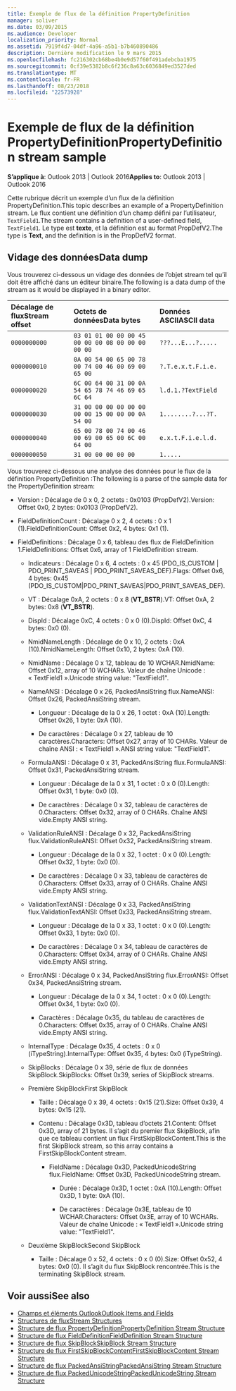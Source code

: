 ```yaml
---
title: Exemple de flux de la définition PropertyDefinition
manager: soliver
ms.date: 03/09/2015
ms.audience: Developer
localization_priority: Normal
ms.assetid: 7919f4d7-04df-4a96-a5b1-b7b460890486
description: Dernière modification le 9 mars 2015
ms.openlocfilehash: fc216302cb68be4b0e9d57f60f491adebcba1975
ms.sourcegitcommit: 0cf39e5382b8c6f236c8a63c6036849ed3527ded
ms.translationtype: MT
ms.contentlocale: fr-FR
ms.lasthandoff: 08/23/2018
ms.locfileid: "22573928"
---
```

# <a name="propertydefinition-stream-sample"></a><span data-ttu-id="5b732-103">Exemple de flux de la définition PropertyDefinition</span><span class="sxs-lookup"><span data-stu-id="5b732-103">PropertyDefinition stream sample</span></span>

<span data-ttu-id="5b732-104">**S’applique à**: Outlook 2013 | Outlook 2016</span><span class="sxs-lookup"><span data-stu-id="5b732-104">**Applies to**: Outlook 2013 | Outlook 2016</span></span> 
  
<span data-ttu-id="5b732-105">Cette rubrique décrit un exemple d’un flux de la définition PropertyDefinition.</span><span class="sxs-lookup"><span data-stu-id="5b732-105">This topic describes an example of a PropertyDefinition stream.</span></span> <span data-ttu-id="5b732-106">Le flux contient une définition d’un champ défini par l’utilisateur, `TextField1`.</span><span class="sxs-lookup"><span data-stu-id="5b732-106">The stream contains a definition of a user-defined field,  `TextField1`.</span></span> <span data-ttu-id="5b732-107">Le type est **texte**, et la définition est au format PropDefV2.</span><span class="sxs-lookup"><span data-stu-id="5b732-107">The type is **Text**, and the definition is in the PropDefV2 format.</span></span>
  
## <a name="data-dump"></a><span data-ttu-id="5b732-108">Vidage des données</span><span class="sxs-lookup"><span data-stu-id="5b732-108">Data dump</span></span>

<span data-ttu-id="5b732-109">Vous trouverez ci-dessous un vidage des données de l’objet stream tel qu’il doit être affiché dans un éditeur binaire.</span><span class="sxs-lookup"><span data-stu-id="5b732-109">The following is a data dump of the stream as it would be displayed in a binary editor.</span></span>
  
|<span data-ttu-id="5b732-110">Décalage de flux</span><span class="sxs-lookup"><span data-stu-id="5b732-110">Stream offset</span></span>|<span data-ttu-id="5b732-111">Octets de données</span><span class="sxs-lookup"><span data-stu-id="5b732-111">Data bytes</span></span>|<span data-ttu-id="5b732-112">Données ASCII</span><span class="sxs-lookup"><span data-stu-id="5b732-112">ASCII data</span></span>|
|:-----|:-----|:-----|
| `0000000000` <br/> | `03 01 01 00 00 00 45 00 00 00 08 00 00 00 00 00` <br/> | `???...E...?.....` <br/> |
| `0000000010` <br/> | `0A 00 54 00 65 00 78 00 74 00 46 00 69 00 65 00` <br/> | `?.T.e.x.t.F.i.e.` <br/> |
| `0000000020` <br/> | `6C 00 64 00 31 00 0A 54 65 78 74 46 69 65 6C 64` <br/> | `l.d.1.?TextField` <br/> |
| `0000000030` <br/> | `31 00 00 00 00 00 00 00 00 15 00 00 00 0A 54 00` <br/> | `1........?...?T.` <br/> |
| `0000000040` <br/> | `65 00 78 00 74 00 46 00 69 00 65 00 6C 00 64 00` <br/> | `e.x.t.F.i.e.l.d.` <br/> |
| `0000000050` <br/> | `31 00 00 00 00 00` <br/> | `1.....` <br/> |
   
<span data-ttu-id="5b732-113">Vous trouverez ci-dessous une analyse des données pour le flux de la définition PropertyDefinition :</span><span class="sxs-lookup"><span data-stu-id="5b732-113">The following is a parse of the sample data for the PropertyDefinition stream:</span></span>
  
- <span data-ttu-id="5b732-114">Version : Décalage de 0 x 0, 2 octets : 0x0103 (PropDefV2).</span><span class="sxs-lookup"><span data-stu-id="5b732-114">Version: Offset 0x0, 2 bytes: 0x0103 (PropDefV2).</span></span>
    
- <span data-ttu-id="5b732-115">FieldDefinitionCount : Décalage 0 x 2, 4 octets : 0 x 1 (1).</span><span class="sxs-lookup"><span data-stu-id="5b732-115">FieldDefinitionCount: Offset 0x2, 4 bytes: 0x1 (1).</span></span>
    
- <span data-ttu-id="5b732-116">FieldDefinitions : Décalage 0 x 6, tableau des flux de FieldDefinition 1.</span><span class="sxs-lookup"><span data-stu-id="5b732-116">FieldDefinitions: Offset 0x6, array of 1 FieldDefinition stream.</span></span>
    
  - <span data-ttu-id="5b732-117">Indicateurs : Décalage 0 x 6, 4 octets : 0 x 45 (PDO_IS_CUSTOM | PDO_PRINT_SAVEAS | PDO_PRINT_SAVEAS_DEF).</span><span class="sxs-lookup"><span data-stu-id="5b732-117">Flags: Offset 0x6, 4 bytes: 0x45 (PDO_IS_CUSTOM|PDO_PRINT_SAVEAS|PDO_PRINT_SAVEAS_DEF).</span></span>
    
  - <span data-ttu-id="5b732-118">VT : Décalage 0xA, 2 octets : 0 x 8 (**VT_BSTR**).</span><span class="sxs-lookup"><span data-stu-id="5b732-118">VT: Offset 0xA, 2 bytes: 0x8 (**VT_BSTR**).</span></span>
    
  - <span data-ttu-id="5b732-119">DispId : Décalage 0xC, 4 octets : 0 x 0 (0).</span><span class="sxs-lookup"><span data-stu-id="5b732-119">DispId: Offset 0xC, 4 bytes: 0x0 (0).</span></span>
    
  - <span data-ttu-id="5b732-120">NmidNameLength : Décalage de 0 x 10, 2 octets : 0xA (10).</span><span class="sxs-lookup"><span data-stu-id="5b732-120">NmidNameLength: Offset 0x10, 2 bytes: 0xA (10).</span></span>
    
  - <span data-ttu-id="5b732-121">NmidName : Décalage 0 x 12, tableau de 10 WCHAR.</span><span class="sxs-lookup"><span data-stu-id="5b732-121">NmidName: Offset 0x12, array of 10 WCHARs.</span></span> <span data-ttu-id="5b732-122">Valeur de chaîne Unicode : « TextField1 ».</span><span class="sxs-lookup"><span data-stu-id="5b732-122">Unicode string value: "TextField1".</span></span>
    
  - <span data-ttu-id="5b732-123">NameANSI : Décalage 0 x 26, PackedAnsiString flux.</span><span class="sxs-lookup"><span data-stu-id="5b732-123">NameANSI: Offset 0x26, PackedAnsiString stream.</span></span>
    
    - <span data-ttu-id="5b732-124">Longueur : Décalage de la 0 x 26, 1 octet : 0xA (10).</span><span class="sxs-lookup"><span data-stu-id="5b732-124">Length: Offset 0x26, 1 byte: 0xA (10).</span></span>
      
    - <span data-ttu-id="5b732-125">De caractères : Décalage 0 x 27, tableau de 10 caractères.</span><span class="sxs-lookup"><span data-stu-id="5b732-125">Characters: Offset 0x27, array of 10 CHARs.</span></span> <span data-ttu-id="5b732-126">Valeur de chaîne ANSI : « TextField1 ».</span><span class="sxs-lookup"><span data-stu-id="5b732-126">ANSI string value: "TextField1".</span></span>
    
  - <span data-ttu-id="5b732-127">FormulaANSI : Décalage 0 x 31, PackedAnsiString flux.</span><span class="sxs-lookup"><span data-stu-id="5b732-127">FormulaANSI: Offset 0x31, PackedAnsiString stream.</span></span>
    
    - <span data-ttu-id="5b732-128">Longueur : Décalage de la 0 x 31, 1 octet : 0 x 0 (0).</span><span class="sxs-lookup"><span data-stu-id="5b732-128">Length: Offset 0x31, 1 byte: 0x0 (0).</span></span>
      
    - <span data-ttu-id="5b732-129">De caractères : Décalage 0 x 32, tableau de caractères de 0.</span><span class="sxs-lookup"><span data-stu-id="5b732-129">Characters: Offset 0x32, array of 0 CHARs.</span></span> <span data-ttu-id="5b732-130">Chaîne ANSI vide.</span><span class="sxs-lookup"><span data-stu-id="5b732-130">Empty ANSI string.</span></span>
    
  - <span data-ttu-id="5b732-131">ValidationRuleANSI : Décalage 0 x 32, PackedAnsiString flux.</span><span class="sxs-lookup"><span data-stu-id="5b732-131">ValidationRuleANSI: Offset 0x32, PackedAnsiString stream.</span></span>
    
    - <span data-ttu-id="5b732-132">Longueur : Décalage de la 0 x 32, 1 octet : 0 x 0 (0).</span><span class="sxs-lookup"><span data-stu-id="5b732-132">Length: Offset 0x32, 1 byte: 0x0 (0).</span></span>
      
    - <span data-ttu-id="5b732-133">De caractères : Décalage 0 x 33, tableau de caractères de 0.</span><span class="sxs-lookup"><span data-stu-id="5b732-133">Characters: Offset 0x33, array of 0 CHARs.</span></span> <span data-ttu-id="5b732-134">Chaîne ANSI vide.</span><span class="sxs-lookup"><span data-stu-id="5b732-134">Empty ANSI string.</span></span>
    
  - <span data-ttu-id="5b732-135">ValidationTextANSI : Décalage 0 x 33, PackedAnsiString flux.</span><span class="sxs-lookup"><span data-stu-id="5b732-135">ValidationTextANSI: Offset 0x33, PackedAnsiString stream.</span></span>
    
    - <span data-ttu-id="5b732-136">Longueur : Décalage de la 0 x 33, 1 octet : 0 x 0 (0).</span><span class="sxs-lookup"><span data-stu-id="5b732-136">Length: Offset 0x33, 1 byte: 0x0 (0).</span></span>
      
    - <span data-ttu-id="5b732-137">De caractères : Décalage 0 x 34, tableau de caractères de 0.</span><span class="sxs-lookup"><span data-stu-id="5b732-137">Characters: Offset 0x34, array of 0 CHARs.</span></span> <span data-ttu-id="5b732-138">Chaîne ANSI vide.</span><span class="sxs-lookup"><span data-stu-id="5b732-138">Empty ANSI string.</span></span>
    
  - <span data-ttu-id="5b732-139">ErrorANSI : Décalage 0 x 34, PackedAnsiString flux.</span><span class="sxs-lookup"><span data-stu-id="5b732-139">ErrorANSI: Offset 0x34, PackedAnsiString stream.</span></span>
    
    - <span data-ttu-id="5b732-140">Longueur : Décalage de la 0 x 34, 1 octet : 0 x 0 (0).</span><span class="sxs-lookup"><span data-stu-id="5b732-140">Length: Offset 0x34, 1 byte: 0x0 (0).</span></span>
      
    - <span data-ttu-id="5b732-141">Caractères : Décalage 0x35, du tableau de caractères de 0.</span><span class="sxs-lookup"><span data-stu-id="5b732-141">Characters: Offset 0x35, array of 0 CHARs.</span></span> <span data-ttu-id="5b732-142">Chaîne ANSI vide.</span><span class="sxs-lookup"><span data-stu-id="5b732-142">Empty ANSI string.</span></span>
    
  - <span data-ttu-id="5b732-143">InternalType : Décalage 0x35, 4 octets : 0 x 0 (iTypeString).</span><span class="sxs-lookup"><span data-stu-id="5b732-143">InternalType: Offset 0x35, 4 bytes: 0x0 (iTypeString).</span></span>
    
  - <span data-ttu-id="5b732-144">SkipBlocks : Décalage 0 x 39, série de flux de données SkipBlock.</span><span class="sxs-lookup"><span data-stu-id="5b732-144">SkipBlocks: Offset 0x39, series of SkipBlock streams.</span></span>
    
  - <span data-ttu-id="5b732-145">Première SkipBlock</span><span class="sxs-lookup"><span data-stu-id="5b732-145">First SkipBlock</span></span>
    
    - <span data-ttu-id="5b732-146">Taille : Décalage 0 x 39, 4 octets : 0x15 (21).</span><span class="sxs-lookup"><span data-stu-id="5b732-146">Size: Offset 0x39, 4 bytes: 0x15 (21).</span></span>
      
    - <span data-ttu-id="5b732-147">Contenu : Décalage 0x3D, tableau d’octets 21.</span><span class="sxs-lookup"><span data-stu-id="5b732-147">Content: Offset 0x3D, array of 21 bytes.</span></span> <span data-ttu-id="5b732-148">Il s’agit du premier flux SkipBlock, afin que ce tableau contient un flux FirstSkipBlockContent.</span><span class="sxs-lookup"><span data-stu-id="5b732-148">This is the first SkipBlock stream, so this array contains a FirstSkipBlockContent stream.</span></span>
      
      - <span data-ttu-id="5b732-149">FieldName : Décalage 0x3D, PackedUnicodeString flux.</span><span class="sxs-lookup"><span data-stu-id="5b732-149">FieldName: Offset 0x3D, PackedUnicodeString stream.</span></span>
        
        - <span data-ttu-id="5b732-150">Durée : Décalage 0x3D, 1 octet : 0xA (10).</span><span class="sxs-lookup"><span data-stu-id="5b732-150">Length: Offset 0x3D, 1 byte: 0xA (10).</span></span>
          
        - <span data-ttu-id="5b732-151">De caractères : Décalage 0x3E, tableau de 10 WCHAR.</span><span class="sxs-lookup"><span data-stu-id="5b732-151">Characters: Offset 0x3E, array of 10 WCHARs.</span></span> <span data-ttu-id="5b732-152">Valeur de chaîne Unicode : « TextField1 ».</span><span class="sxs-lookup"><span data-stu-id="5b732-152">Unicode string value: "TextField1".</span></span>
    
  - <span data-ttu-id="5b732-153">Deuxième SkipBlock</span><span class="sxs-lookup"><span data-stu-id="5b732-153">Second SkipBlock</span></span>
    
    - <span data-ttu-id="5b732-154">Taille : Décalage 0 x 52, 4 octets : 0 x 0 (0).</span><span class="sxs-lookup"><span data-stu-id="5b732-154">Size: Offset 0x52, 4 bytes: 0x0 (0).</span></span> <span data-ttu-id="5b732-155">Il s’agit du flux SkipBlock rencontrée.</span><span class="sxs-lookup"><span data-stu-id="5b732-155">This is the terminating SkipBlock stream.</span></span>
    
## <a name="see-also"></a><span data-ttu-id="5b732-156">Voir aussi</span><span class="sxs-lookup"><span data-stu-id="5b732-156">See also</span></span>

- [<span data-ttu-id="5b732-157">Champs et éléments Outlook</span><span class="sxs-lookup"><span data-stu-id="5b732-157">Outlook Items and Fields</span></span>](outlook-items-and-fields.md)
- [<span data-ttu-id="5b732-158">Structures de flux</span><span class="sxs-lookup"><span data-stu-id="5b732-158">Stream Structures</span></span>](stream-structures.md)
- [<span data-ttu-id="5b732-159">Structure de flux PropertyDefinition</span><span class="sxs-lookup"><span data-stu-id="5b732-159">PropertyDefinition Stream Structure</span></span>](propertydefinition-stream-structure.md)
- [<span data-ttu-id="5b732-160">Structure de flux FieldDefinition</span><span class="sxs-lookup"><span data-stu-id="5b732-160">FieldDefinition Stream Structure</span></span>](fielddefinition-stream-structure.md)
- [<span data-ttu-id="5b732-161">Structure de flux SkipBlock</span><span class="sxs-lookup"><span data-stu-id="5b732-161">SkipBlock Stream Structure</span></span>](skipblock-stream-structure.md)
- [<span data-ttu-id="5b732-162">Structure de flux FirstSkipBlockContent</span><span class="sxs-lookup"><span data-stu-id="5b732-162">FirstSkipBlockContent Stream Structure</span></span>](firstskipblockcontent-stream-structure.md)
- [<span data-ttu-id="5b732-163">Structure de flux PackedAnsiString</span><span class="sxs-lookup"><span data-stu-id="5b732-163">PackedAnsiString Stream Structure</span></span>](packedansistring-stream-structure.md)
- [<span data-ttu-id="5b732-164">Structure de flux PackedUnicodeString</span><span class="sxs-lookup"><span data-stu-id="5b732-164">PackedUnicodeString Stream Structure</span></span>](packedunicodestring-stream-structure.md)

